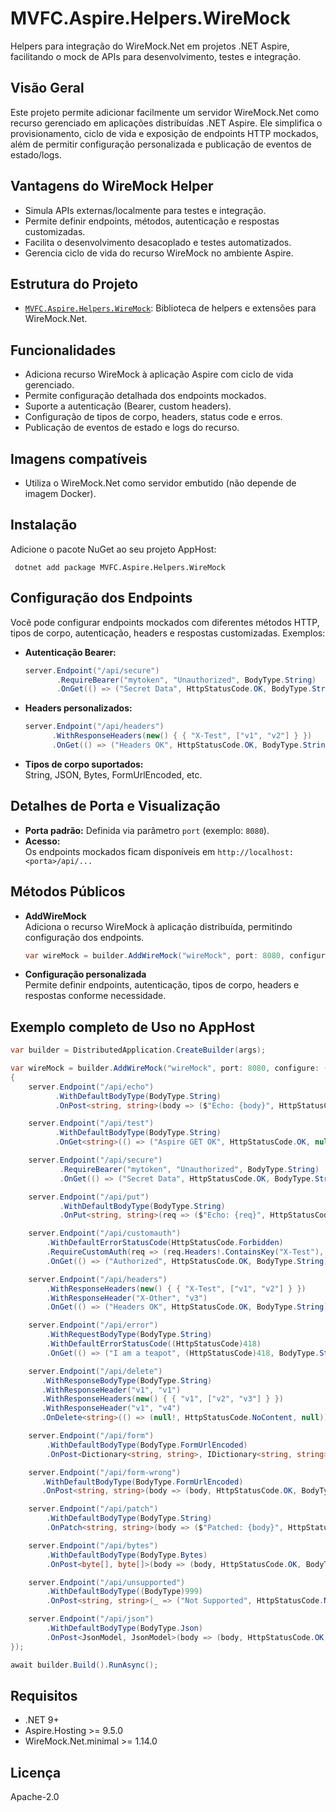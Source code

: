 # MVFC.Aspire.Helpers.WireMock

Helpers para integração do WireMock.Net em projetos .NET Aspire, facilitando o mock de APIs para desenvolvimento, testes e integração.

## Visão Geral

Este projeto permite adicionar facilmente um servidor WireMock.Net como recurso gerenciado em aplicações distribuídas .NET Aspire. Ele simplifica o provisionamento, ciclo de vida e exposição de endpoints HTTP mockados, além de permitir configuração personalizada e publicação de eventos de estado/logs.

## Vantagens do WireMock Helper

- Simula APIs externas/localmente para testes e integração.
- Permite definir endpoints, métodos, autenticação e respostas customizadas.
- Facilita o desenvolvimento desacoplado e testes automatizados.
- Gerencia ciclo de vida do recurso WireMock no ambiente Aspire.

## Estrutura do Projeto

- [`MVFC.Aspire.Helpers.WireMock`](MVFC.Aspire.Helpers.WireMock.csproj): Biblioteca de helpers e extensões para WireMock.Net.

## Funcionalidades

- Adiciona recurso WireMock à aplicação Aspire com ciclo de vida gerenciado.
- Permite configuração detalhada dos endpoints mockados.
- Suporte a autenticação (Bearer, custom headers).
- Configuração de tipos de corpo, headers, status code e erros.
- Publicação de eventos de estado e logs do recurso.

## Imagens compatíveis

- Utiliza o WireMock.Net como servidor embutido (não depende de imagem Docker).

## Instalação

Adicione o pacote NuGet ao seu projeto AppHost:

```shell
 dotnet add package MVFC.Aspire.Helpers.WireMock
```

## Configuração dos Endpoints

Você pode configurar endpoints mockados com diferentes métodos HTTP, tipos de corpo, autenticação, headers e respostas customizadas. Exemplos:

- **Autenticação Bearer:**
  ```csharp
  server.Endpoint("/api/secure")
         .RequireBearer("mytoken", "Unauthorized", BodyType.String)
         .OnGet(() => ("Secret Data", HttpStatusCode.OK, BodyType.String));
  ```

- **Headers personalizados:**
  ```csharp
  server.Endpoint("/api/headers")
        .WithResponseHeaders(new() { { "X-Test", ["v1", "v2"] } })
        .OnGet(() => ("Headers OK", HttpStatusCode.OK, BodyType.String));
  ```

- **Tipos de corpo suportados:**  
  String, JSON, Bytes, FormUrlEncoded, etc.

## Detalhes de Porta e Visualização

- **Porta padrão:** Definida via parâmetro `port` (exemplo: `8080`).
- **Acesso:**  
  Os endpoints mockados ficam disponíveis em `http://localhost:<porta>/api/...`

## Métodos Públicos

- **AddWireMock**  
  Adiciona o recurso WireMock à aplicação distribuída, permitindo configuração dos endpoints.

  ```csharp
  var wireMock = builder.AddWireMock("wireMock", port: 8080, configure: ...);
  ```

- **Configuração personalizada**  
  Permite definir endpoints, autenticação, tipos de corpo, headers e respostas conforme necessidade.

## Exemplo completo de Uso no AppHost

```csharp
var builder = DistributedApplication.CreateBuilder(args);

var wireMock = builder.AddWireMock("wireMock", port: 8080, configure: (server) =>
{
    server.Endpoint("/api/echo")
          .WithDefaultBodyType(BodyType.String)
          .OnPost<string, string>(body => ($"Echo: {body}", HttpStatusCode.Created, null));

    server.Endpoint("/api/test")
          .WithDefaultBodyType(BodyType.String)
          .OnGet<string>(() => ("Aspire GET OK", HttpStatusCode.OK, null));

    server.Endpoint("/api/secure")
           .RequireBearer("mytoken", "Unauthorized", BodyType.String)
           .OnGet(() => ("Secret Data", HttpStatusCode.OK, BodyType.String));

    server.Endpoint("/api/put")
           .WithDefaultBodyType(BodyType.String)
           .OnPut<string, string>(req => ($"Echo: {req}", HttpStatusCode.Accepted, BodyType.String));

    server.Endpoint("/api/customauth")
        .WithDefaultErrorStatusCode(HttpStatusCode.Forbidden)
        .RequireCustomAuth(req => (req.Headers!.ContainsKey("X-Test"), "Forbidden", BodyType.String))
        .OnGet(() => ("Authorized", HttpStatusCode.OK, BodyType.String));

    server.Endpoint("/api/headers")
        .WithResponseHeaders(new() { { "X-Test", ["v1", "v2"] } })
        .WithResponseHeader("X-Other", "v3")
        .OnGet(() => ("Headers OK", HttpStatusCode.OK, BodyType.String));

    server.Endpoint("/api/error")
        .WithRequestBodyType(BodyType.String)
        .WithDefaultErrorStatusCode((HttpStatusCode)418)
        .OnGet(() => ("I am a teapot", (HttpStatusCode)418, BodyType.String));

    server.Endpoint("/api/delete")
       .WithResponseBodyType(BodyType.String)
       .WithResponseHeader("v1", "v1")
       .WithResponseHeaders(new() { { "v1", ["v2", "v3"] } })
       .WithResponseHeader("v1", "v4")
       .OnDelete<string>(() => (null!, HttpStatusCode.NoContent, null));

    server.Endpoint("/api/form")
        .WithDefaultBodyType(BodyType.FormUrlEncoded)
        .OnPost<Dictionary<string, string>, IDictionary<string, string>>(body => (body, HttpStatusCode.OK, BodyType.FormUrlEncoded));

    server.Endpoint("/api/form-wrong")
       .WithDefaultBodyType(BodyType.FormUrlEncoded)
       .OnPost<string, string>(body => (body, HttpStatusCode.OK, BodyType.FormUrlEncoded));

    server.Endpoint("/api/patch")
        .WithDefaultBodyType(BodyType.String)
        .OnPatch<string, string>(body => ($"Patched: {body}", HttpStatusCode.OK, BodyType.String));

    server.Endpoint("/api/bytes")
        .WithDefaultBodyType(BodyType.Bytes)
        .OnPost<byte[], byte[]>(body => (body, HttpStatusCode.OK, BodyType.Bytes));

    server.Endpoint("/api/unsupported")
        .WithDefaultBodyType((BodyType)999)
        .OnPost<string, string>(_ => ("Not Supported", HttpStatusCode.NotImplemented, null));

    server.Endpoint("/api/json")
        .WithDefaultBodyType(BodyType.Json)
        .OnPost<JsonModel, JsonModel>(body => (body, HttpStatusCode.OK, BodyType.Json));
});

await builder.Build().RunAsync();
```

## Requisitos
- .NET 9+
- Aspire.Hosting >= 9.5.0
- WireMock.Net.minimal >= 1.14.0

## Licença
Apache-2.0